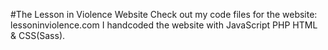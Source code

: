 #The Lesson in Violence Website
Check out my code files for the website: lessoninviolence.com 
I handcoded the website with JavaScript PHP HTML & CSS(Sass). 